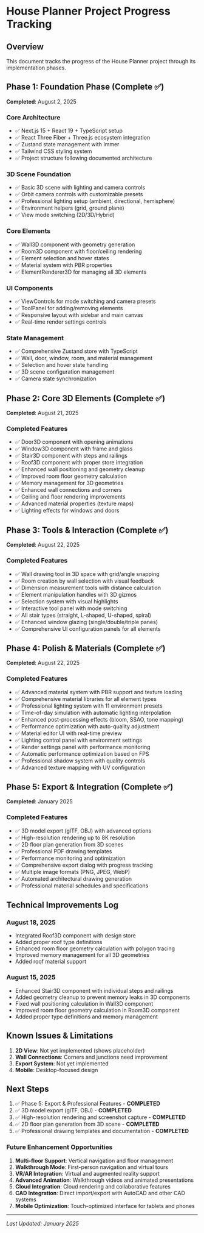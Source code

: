 # House Planner Project Progress Tracking

## Overview

This document tracks the progress of the House Planner project through its implementation phases.

## Phase 1: Foundation Phase (Complete ✅)

**Completed**: August 2, 2025

### Core Architecture

- ✅ Next.js 15 + React 19 + TypeScript setup
- ✅ React Three Fiber + Three.js ecosystem integration
- ✅ Zustand state management with Immer
- ✅ Tailwind CSS styling system
- ✅ Project structure following documented architecture

### 3D Scene Foundation

- ✅ Basic 3D scene with lighting and camera controls
- ✅ Orbit camera controls with customizable presets
- ✅ Professional lighting setup (ambient, directional, hemisphere)
- ✅ Environment helpers (grid, ground plane)
- ✅ View mode switching (2D/3D/Hybrid)

### Core Elements

- ✅ Wall3D component with geometry generation
- ✅ Room3D component with floor/ceiling rendering
- ✅ Element selection and hover states
- ✅ Material system with PBR properties
- ✅ ElementRenderer3D for managing all 3D elements

### UI Components

- ✅ ViewControls for mode switching and camera presets
- ✅ ToolPanel for adding/removing elements
- ✅ Responsive layout with sidebar and main canvas
- ✅ Real-time render settings controls

### State Management

- ✅ Comprehensive Zustand store with TypeScript
- ✅ Wall, door, window, room, and material management
- ✅ Selection and hover state handling
- ✅ 3D scene configuration management
- ✅ Camera state synchronization

## Phase 2: Core 3D Elements (Complete ✅)

**Completed**: August 21, 2025

### Completed Features

- ✅ Door3D component with opening animations
- ✅ Window3D component with frame and glass
- ✅ Stair3D component with steps and railings
- ✅ Roof3D component with proper store integration
- ✅ Enhanced wall positioning and geometry cleanup
- ✅ Improved room floor geometry calculation
- ✅ Memory management for 3D geometries
- ✅ Enhanced wall connections and corners
- ✅ Ceiling and floor rendering improvements
- ✅ Advanced material properties (texture maps)
- ✅ Lighting effects for windows and doors

## Phase 3: Tools & Interaction (Complete ✅)

**Completed**: August 22, 2025

### Completed Features

- ✅ Wall drawing tool in 3D space with grid/angle snapping
- ✅ Room creation by wall selection with visual feedback
- ✅ Dimension measurement tools with distance calculation
- ✅ Element manipulation handles with 3D gizmos
- ✅ Selection system with visual highlights
- ✅ Interactive tool panel with mode switching
- ✅ All stair types (straight, L-shaped, U-shaped, spiral)
- ✅ Enhanced window glazing (single/double/triple panes)
- ✅ Comprehensive UI configuration panels for all elements

## Phase 4: Polish & Materials (Complete ✅)

**Completed**: August 22, 2025

### Completed Features

- ✅ Advanced material system with PBR support and texture loading
- ✅ Comprehensive material libraries for all element types
- ✅ Professional lighting system with 11 environment presets
- ✅ Time-of-day simulation with automatic lighting interpolation
- ✅ Enhanced post-processing effects (bloom, SSAO, tone mapping)
- ✅ Performance optimization with auto-quality adjustment
- ✅ Material editor UI with real-time preview
- ✅ Lighting control panel with environment settings
- ✅ Render settings panel with performance monitoring
- ✅ Automatic performance optimization based on FPS
- ✅ Professional shadow system with quality controls
- ✅ Advanced texture mapping with UV configuration

## Phase 5: Export & Integration (Complete ✅)

**Completed**: January 2025

### Completed Features

- ✅ 3D model export (glTF, OBJ) with advanced options
- ✅ High-resolution rendering up to 8K resolution
- ✅ 2D floor plan generation from 3D scenes
- ✅ Professional PDF drawing templates
- ✅ Performance monitoring and optimization
- ✅ Comprehensive export dialog with progress tracking
- ✅ Multiple image formats (PNG, JPEG, WebP)
- ✅ Automated architectural drawing generation
- ✅ Professional material schedules and specifications

## Technical Improvements Log

### August 18, 2025

- Integrated Roof3D component with design store
- Added proper roof type definitions
- Enhanced room floor geometry calculation with polygon tracing
- Improved memory management for all 3D geometries
- Added roof material support

### August 15, 2025

- Enhanced Stair3D component with individual steps and railings
- Added geometry cleanup to prevent memory leaks in 3D components
- Fixed wall positioning calculation in Wall3D component
- Improved room floor geometry calculation in Room3D component
- Added proper type definitions and memory management

## Known Issues & Limitations

1. **2D View**: Not yet implemented (shows placeholder)
2. **Wall Connections**: Corners and junctions need improvement
3. **Export System**: Not yet implemented
4. **Mobile**: Desktop-focused design

## Next Steps

1. ✅ Phase 5: Export & Professional Features - **COMPLETED**
2. ✅ 3D model export (glTF, OBJ) - **COMPLETED**
3. ✅ High-resolution rendering and screenshot capture - **COMPLETED**
4. ✅ 2D floor plan generation from 3D scene - **COMPLETED**
5. ✅ Professional drawing templates and documentation - **COMPLETED**

### Future Enhancement Opportunities

1. **Multi-floor Support**: Vertical navigation and floor management
2. **Walkthrough Mode**: First-person navigation and virtual tours
3. **VR/AR Integration**: Virtual and augmented reality support
4. **Advanced Animation**: Walkthrough videos and animated presentations
5. **Cloud Integration**: Cloud rendering and collaborative features
6. **CAD Integration**: Direct import/export with AutoCAD and other CAD systems
7. **Mobile Optimization**: Touch-optimized interface for tablets and phones

---

_Last Updated: January 2025_
